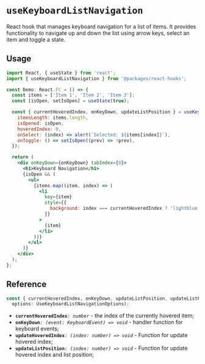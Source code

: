 # `useKeyboardListNavigation`

React hook that manages keyboard navigation for a list of items. It provides functionality to navigate up and down the list using arrow keys, select an item and toggle a state.

## Usage

```jsx
import React, { useState } from 'react';
import { useKeyboardListNavigation } from '@packages/react-hooks';

const Demo: React.FC = () => {
  const items = ['Item 1', 'Item 2', 'Item 3'];
  const [isOpen, setIsOpen] = useState(true);

  const { currentHoveredIndex, onKeyDown, updateListPosition } = useKeyboardListNavigation({
    itemsLength: items.length,
    isOpened: isOpen,
    hoveredIndex: 0,
    onSelect: (index) => alert(`Selected: ${items[index]}`),
    onToggle: () => setIsOpen((prev) => !prev),
  });

  return (
    <div onKeyDown={onKeyDown} tabIndex={0}>
      <h1>Keyboard Navigation</h1>
      {isOpen && (
        <ul>
          {items.map((item, index) => (
            <li
              key={item}
              style={{
                background: index === currentHoveredIndex ? 'lightblue' : 'transparent',
              }}
            >
              {item}
            </li>
          ))}
        </ul>
      )}
    </div>
  );
};

```

## Reference

```ts
const { currentHoveredIndex, onKeyDown, updateListPosition, updateListPosition } = useKeyboardListNavigation(
  options: UseKeyboardListNavigationOptions);
```

- **`currentHoveredIndex`**_`: number`_ - the index of the currently hovered item;
- **`onKeyDown`**_`: (event: KeyboardEvent) => void`_ - handler function for keyboard events;
- **`updateHoveredIndex`**_`: (index: number) => void`_ - Function for update hovered index;
- **`updateListPosition`**_`: (index: number) => void`_ - Function for update hovered index and list position;
